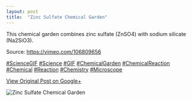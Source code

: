 ```yaml
---
layout: post
title:  "Zinc Sulfate Chemical Garden"
---
```


This chemical garden combines zinc sulfate (ZnSO4) with sodium silicate
(Na2SiO3).  
  
Source: <https://vimeo.com/106809656>  
  
[#ScienceGIF](https://plus.google.com/s/%23ScienceGIF/posts)
[#Science](https://plus.google.com/s/%23Science/posts)
[#GIF](https://plus.google.com/s/%23GIF/posts)
[#ChemicalGarden](https://plus.google.com/s/%23ChemicalGarden/posts)
[#ChemicalReaction](https://plus.google.com/s/%23ChemicalReaction/posts)
[#Chemical](https://plus.google.com/s/%23Chemical/posts)
[#Reaction](https://plus.google.com/s/%23Reaction/posts)
[#Chemistry](https://plus.google.com/s/%23Chemistry/posts)
[#Microscope](https://plus.google.com/s/%23Microscope/posts)

[View Original Post on Google+](https://plus.google.com/+ColinSullender/posts/Ws8LNzQHnoc)

![Zinc Sulfate Chemical Garden](/assets/img/2015-06-19-Zinc-Sulfate-Chemical-Garden.gif)
